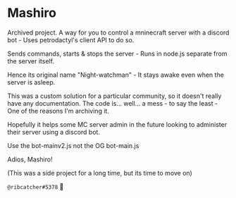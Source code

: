 # Mashiro

Archived project.
A way for you to control a mninecraft server with a discord bot - Uses petrodactyl's client API to do so.

Sends commands, starts & stops the server - Runs in node.js separate from the server itself. 

Hence its original name "Night-watchman" - It stays awake even when the server is asleep.

This was a custom solution for a particular community, so it doesn't really have any documentation.
The code is... well... a mess - to say the least - One of the reasons I'm archiving it.

Hopefully it helps some MC server admin in the future looking to administer their server using a discord bot.

Use the bot-mainv2.js not the OG bot-main.js 

Adios, Mashiro!

(This was a side project for a long time, but its time to move on)

```@ribcatcher#5378```
🙂
